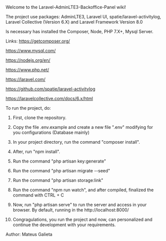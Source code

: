 Welcome to the Laravel-AdminLTE3-Backoffice-Panel wiki!

The project use packages: AdminLTE3, Laravel UI, spatie/laravel-activitylog, Laravel Collective (Version 6.X) and Laravel Framework Version 8.0

Is necessary has installed the Composer, Node, PHP 7.X+, Mysql Server.

Links: https://getcomposer.org/

https://www.mysql.com/

https://nodejs.org/en/

https://www.php.net/

https://laravel.com/

https://github.com/spatie/laravel-activitylog

https://laravelcollective.com/docs/6.x/html

To run the project, do:

1) First, clone the repository.

2) Copy the file .env.example and create a new file ".env" modifying for you configurations (Database mainly)

3) In your project directory, run the command "composer install".

4) After, run "npm install".

5) Run the command "php artisan key:generate"

6) Run the command "php artisan migrate --seed"

7) Run the command "php artisan storage:link"

8) Run the command "npm run watch", and after compiled, finalized the command with CTRL + C

9) Now, run "php artisan serve" to run the server and access in your browser. By default, running in the http://localhost:8000/

10) Congragulations, you run the project and now, can personalized and continue the development with your requirements.

Author: Mateus Galieta

